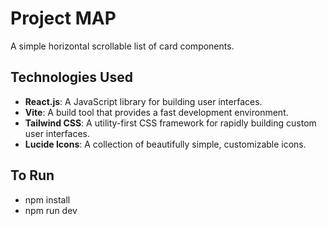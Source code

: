 # Project MAP

A simple horizontal scrollable list of card components.

## Technologies Used

- **React.js**: A JavaScript library for building user interfaces.
- **Vite**: A build tool that provides a fast development environment.
- **Tailwind CSS**: A utility-first CSS framework for rapidly building custom user interfaces.
- **Lucide Icons**: A collection of beautifully simple, customizable icons.

## To Run

- npm install
- npm run dev

